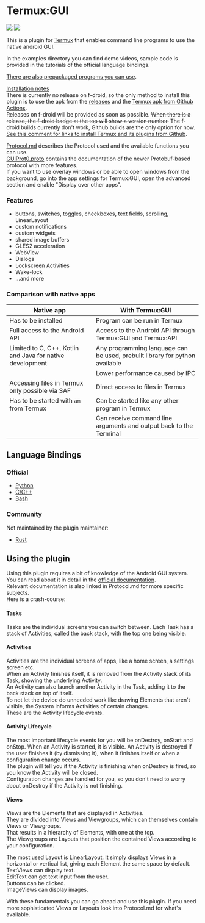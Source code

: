 # Termux:GUI

<img src="https://img.shields.io/github/v/release/termux/termux-gui?include_prereleases"/>
<img src="https://img.shields.io/f-droid/v/com.termux.gui"/>


This is a plugin for [Termux](https://github.com/termux/termux-app) that enables command line programs to use the native android GUI.  
  
In the examples directory you can find demo videos, sample code is provided in the tutorials of the official language bindings.

[There are also prepackaged programs you can use](https://github.com/tareksander/termux-gui-package).

[Installation notes](https://github.com/termux/termux-app#installation)  
There is currently no release on f-droid, so the only method to install this plugin is to use the apk from the [releases](https://github.com/termux/termux-gui/releases) and the [Termux apk from Github Actions](https://github.com/termux/termux-app/actions).  
Releases on f-droid will be provided as soon as possible. ~~When there is a release, the f-droid badge at the top will show a version number.~~ The f-droid builds currently don't work, Github builds are the only option for now.  
[See this comment for links to install Termux and its plugins from Github](https://github.com/tareksander/termux-gui-python-bindings/issues/1#issuecomment-983797979).  

[Protocol.md](Protocol.md) describes the Protocol used and the available functions you can use.  
[GUIProt0.proto](app/src/main/proto/GUIProt0.proto) contains the documentation of the newer Protobuf-based protocol with more features.  
If you want to use overlay windows or be able to open windows from the background, go into the app settings for Termux:GUI, open the advanced section and enable "Display over other apps".  

### Features

- buttons, switches, toggles, checkboxes, text fields, scrolling, LinearLayout
- custom notifications
- custom widgets
- shared image buffers
- GLES2 acceleration
- WebView
- Dialogs
- Lockscreen Activities
- Wake-lock
- ...and more



### Comparison with native apps

| Native app                                                | With Termux:GUI                                                             |
|-----------------------------------------------------------|-----------------------------------------------------------------------------|
| Has to be installed                                       | Program can be run in Termux                                                |
| Full access to the Android API                            | Access to the Android API through Termux:GUI and Termux:API                 |
| Limited to C, C++, Kotlin and Java for native development | Any programming language can be used, prebuilt library for python available |
|                                                           | Lower performance caused by IPC                                             |
| Accessing files in Termux only possible via SAF           | Direct access to files in Termux                                            |
| Has to be started with `am` from Termux                   | Can be started like any other program in Termux                             |
|                                                           | Can receive command line arguments and output back to the Terminal          |


## Language Bindings

### Official

- [Python](https://github.com/tareksander/termux-gui-python-bindings)
- [C/C++](https://github.com/tareksander/termux-gui-c-bindings)
- [Bash](https://github.com/tareksander/termux-gui-bash)

### Community

Not maintained by the plugin maintainer:

- [Rust](https://github.com/sweetkitty13/tgui-rs)

## Using the plugin

Using this plugin requires a bit of knowledge of the Android GUI system. You can read about it in detail in the [official documentation](https://developer.android.com/guide).  
Relevant documentation is also linked in Protocol.md for more specific subjects.  
Here is a crash-course:

#### Tasks

Tasks are the individual screens you can switch between. Each Task has a stack of Activities, called the back stack, with the top one being visible.

#### Activities

Activities are the individual screens of apps, like a home screen, a settings screen etc.  
When an Activity finishes itself, it is removed from the Activity stack of its Task, showing the underlying Activity.  
An Activity can also launch another Activity in the Task, adding it to the back stack on top of itself.  
To not let the device do unneeded work like drawing Elements that aren't visible, the System informs Activities of certain changes.  
These are the Activity lifecycle events.

#### Activity Lifecycle

The most important lifecycle events for you will be onDestroy, onStart and onStop.
When an Activity is started, it is visible. An Activity is destroyed if the user finishes it (by dismissing it), when it finishes itself or when a configuration change occurs.  
The plugin will tell you if the Activity is finishing when onDestroy is fired, so you know the Activity will be closed.  
Configuration changes are handled for you, so you don't need to worry about onDestroy if the Activity is not finishing.

#### Views

Views are the Elements that are displayed in Activities.  
They are divided into Views and Viewgroups, which can themselves contain Views or Viewgroups.  
That results in a hierarchy of Elements, with one at the top.  
The Viewgroups are Layouts that position the contained Views according to your configuration.  

The most used Layout is LinearLayout. It simply displays Views in a horizontal or vertical list, giving each Element the same space by default.  
TextViews can display text.  
EditText can get text input from the user.  
Buttons can be clicked.  
ImageViews can display images.  
  
With these fundamentals you can go ahead and use this plugin.  If you need more sophisticated Views or Layouts look into Protocol.md for what's available.




